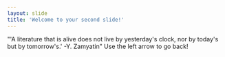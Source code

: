 ```yaml
---
layout: slide
title: 'Welcome to your second slide!'
---
```

"'A literature that is alive does not live by yesterday's clock, nor by today's but by tomorrow's.' -Y. Zamyatin"
Use the left arrow to go back!
